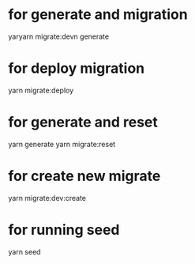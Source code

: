 # for generate and migration

yaryarn migrate:devn generate 
 <!-- creation and deploy and if database is empty it will run the seed -->


# for deploy migration
yarn migrate:deploy <!-- deploy all new  migration in the database -->

# for generate and reset

yarn generate 
yarn migrate:reset <!-- drop database and deploy all migration  and run the seed -->

# for create new migrate 

yarn migrate:dev:create <!-- create migration without deploy-->

# for running seed

yarn seed <!-- run seed -->